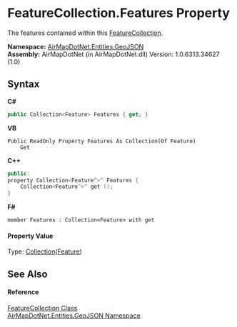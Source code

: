 # FeatureCollection.Features Property 
 

The features contained within this <a href="T_AirMapDotNet_Entities_GeoJSON_FeatureCollection">FeatureCollection</a>.

**Namespace:**&nbsp;<a href="N_AirMapDotNet_Entities_GeoJSON">AirMapDotNet.Entities.GeoJSON</a><br />**Assembly:**&nbsp;AirMapDotNet (in AirMapDotNet.dll) Version: 1.0.6313.34627 (1.0)

## Syntax

**C#**<br />
``` C#
public Collection<Feature> Features { get; }
```

**VB**<br />
``` VB
Public ReadOnly Property Features As Collection(Of Feature)
	Get
```

**C++**<br />
``` C++
public:
property Collection<Feature^>^ Features {
	Collection<Feature^>^ get ();
}
```

**F#**<br />
``` F#
member Features : Collection<Feature> with get

```


#### Property Value
Type: <a href="http://msdn2.microsoft.com/en-us/library/ms132397" target="_blank">Collection</a>(<a href="T_AirMapDotNet_Entities_GeoJSON_Feature">Feature</a>)

## See Also


#### Reference
<a href="T_AirMapDotNet_Entities_GeoJSON_FeatureCollection">FeatureCollection Class</a><br /><a href="N_AirMapDotNet_Entities_GeoJSON">AirMapDotNet.Entities.GeoJSON Namespace</a><br />